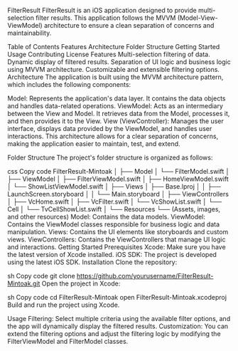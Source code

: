 FilterResult
FilterResult is an iOS application designed to provide multi-selection filter results. This application follows the MVVM (Model-View-ViewModel) architecture to ensure a clean separation of concerns and maintainability.

Table of Contents
Features
Architecture
Folder Structure
Getting Started
Usage
Contributing
License
Features
Multi-selection filtering of data.
Dynamic display of filtered results.
Separation of UI logic and business logic using MVVM architecture.
Customizable and extensible filtering options.
Architecture
The application is built using the MVVM architecture pattern, which includes the following components:

Model: Represents the application's data layer. It contains the data objects and handles data-related operations.
ViewModel: Acts as an intermediary between the View and Model. It retrieves data from the Model, processes it, and then provides it to the View.
View (ViewController): Manages the user interface, displays data provided by the ViewModel, and handles user interactions.
This architecture allows for a clear separation of concerns, making the application easier to maintain, test, and extend.

Folder Structure
The project's folder structure is organized as follows:

css
Copy code
FilterResult-Mintoak
│
├── Model
│   └── FilterModel.swift
│
├── ViewModel
│   ├── FilterViewModel.swift
│   ├── HomeViewModel.swift
│   └── ShowListViewModel.swift
│
├── Views
│   ├── Base.lproj
│   │   ├── LaunchScreen.storyboard
│   │   └── Main.storyboard
│
├── ViewControllers
│   ├── VcHome.swift
│   ├── VcFilter.swift
│   └── VcShowList.swift
│   └── Cell
│       └── TvCellShowList.swift
│
└── Resources
    └── (Assets, images, and other resources)
Model: Contains the data models.
ViewModel: Contains the ViewModel classes responsible for business logic and data manipulation.
Views: Contains the UI elements like storyboards and custom views.
ViewControllers: Contains the ViewControllers that manage UI logic and interactions.
Getting Started
Prerequisites
Xcode: Make sure you have the latest version of Xcode installed.
iOS SDK: The project is developed using the latest iOS SDK.
Installation
Clone the repository:

sh
Copy code
git clone https://github.com/yourusername/FilterResult-Mintoak.git
Open the project in Xcode:

sh
Copy code
cd FilterResult-Mintoak
open FilterResult-Mintoak.xcodeproj
Build and run the project using Xcode.

Usage
Filtering: Select multiple criteria using the available filter options, and the app will dynamically display the filtered results.
Customization: You can extend the filtering options and adjust the filtering logic by modifying the FilterViewModel and FilterModel classes.
